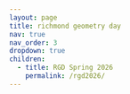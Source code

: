 ```yaml
---
layout: page
title: richmond geometry day
nav: true
nav_order: 3
dropdown: true
children:
  - title: RGD Spring 2026
    permalink: /rgd2026/
---
```

